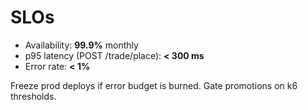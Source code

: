 # SLOs

- Availability: **99.9%** monthly
- p95 latency (POST /trade/place): **< 300 ms**
- Error rate: **< 1%**

Freeze prod deploys if error budget is burned. Gate promotions on k6 thresholds.
